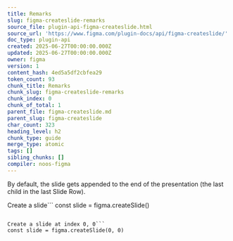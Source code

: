```yaml
---
title: Remarks
slug: figma-createslide-remarks
source_file: plugin-api-figma-createslide.html
source_url: 'https://www.figma.com/plugin-docs/api/figma-createslide/'
doc_type: plugin-api
created: 2025-06-27T00:00:00.000Z
updated: 2025-06-27T00:00:00.000Z
owner: figma
version: 1
content_hash: 4ed5a5df2cbfea29
token_count: 93
chunk_title: Remarks
chunk_slug: figma-createslide-remarks
chunk_index: 0
chunk_of_total: 1
parent_file: figma-createslide.md
parent_slug: figma-createslide
char_count: 323
heading_level: h2
chunk_type: guide
merge_type: atomic
tags: []
sibling_chunks: []
compiler: noos-figma
---
```


By default, the slide gets appended to the end of the presentation (the last child in the last Slide Row).

Create a slide```
const slide = figma.createSlide()
```To specify a position in the Slide Grid, pass a row and column index to the function.

Create a slide at index 0, 0```
const slide = figma.createSlide(0, 0)
```
